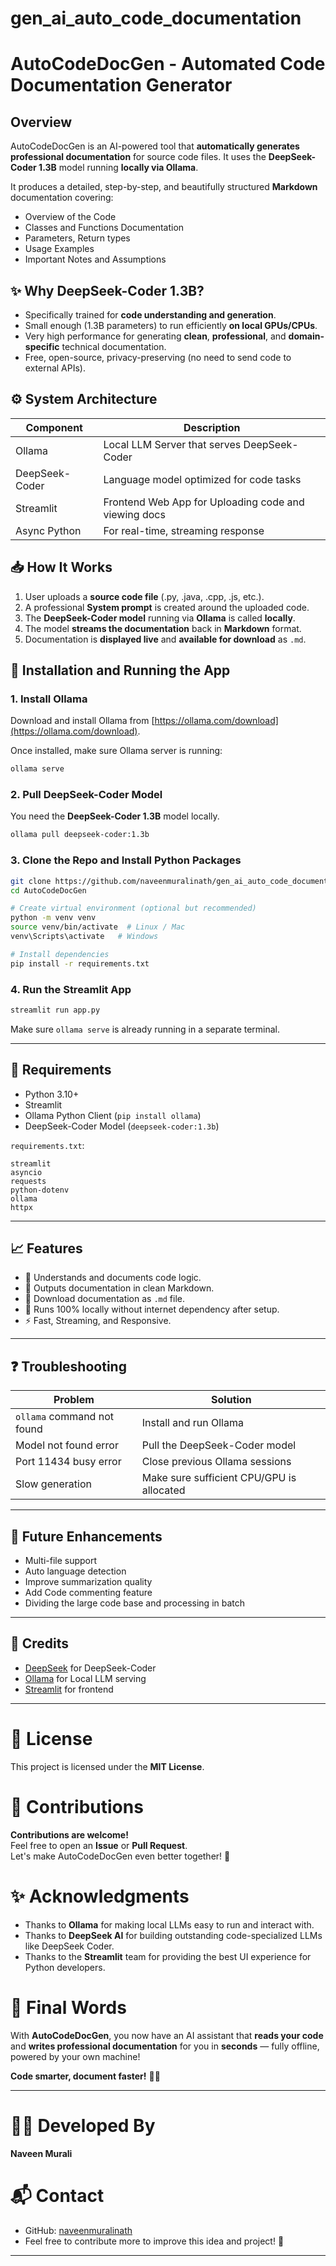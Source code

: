 # gen_ai_auto_code_documentation

# AutoCodeDocGen - Automated Code Documentation Generator

## Overview
AutoCodeDocGen is an AI-powered tool that **automatically generates professional documentation** for source code files. 
It uses the **DeepSeek-Coder 1.3B** model running **locally via Ollama**.

It produces a detailed, step-by-step, and beautifully structured **Markdown** documentation covering:
- Overview of the Code
- Classes and Functions Documentation
- Parameters, Return types
- Usage Examples
- Important Notes and Assumptions

## ✨ Why DeepSeek-Coder 1.3B?
- Specifically trained for **code understanding and generation**.
- Small enough (1.3B parameters) to run efficiently **on local GPUs/CPUs**.
- Very high performance for generating **clean**, **professional**, and **domain-specific** technical documentation.
- Free, open-source, privacy-preserving (no need to send code to external APIs).

## ⚙️ System Architecture

| Component         | Description                                         |
|-------------------|-----------------------------------------------------|
| Ollama            | Local LLM Server that serves DeepSeek-Coder         |
| DeepSeek-Coder    | Language model optimized for code tasks             |
| Streamlit         | Frontend Web App for Uploading code and viewing docs|
| Async Python      | For real-time, streaming response                   |

## 📥 How It Works
1. User uploads a **source code file** (.py, .java, .cpp, .js, etc.).
2. A professional **System prompt** is created around the uploaded code.
3. The **DeepSeek-Coder model** running via **Ollama** is called **locally**.
4. The model **streams the documentation** back in **Markdown** format.
5. Documentation is **displayed live** and **available for download** as `.md`.

## 🚀 Installation and Running the App

### 1. Install Ollama
Download and install Ollama from [https://ollama.com/download](https://ollama.com/download).

Once installed, make sure Ollama server is running:
```bash
ollama serve
```

### 2. Pull DeepSeek-Coder Model
You need the **DeepSeek-Coder 1.3B** model locally.
```bash
ollama pull deepseek-coder:1.3b
```

### 3. Clone the Repo and Install Python Packages
```bash
git clone https://github.com/naveenmuralinath/gen_ai_auto_code_documentation.git
cd AutoCodeDocGen

# Create virtual environment (optional but recommended)
python -m venv venv
source venv/bin/activate  # Linux / Mac
venv\Scripts\activate   # Windows

# Install dependencies
pip install -r requirements.txt
```

### 4. Run the Streamlit App
```bash
streamlit run app.py
```

Make sure `ollama serve` is already running in a separate terminal.

---

## 📜 Requirements

- Python 3.10+
- Streamlit
- Ollama Python Client (`pip install ollama`)
- DeepSeek-Coder Model (`deepseek-coder:1.3b`)

`requirements.txt`:
```
streamlit
asyncio
requests
python-dotenv
ollama
httpx
```

---

## 📈 Features

- 🧠 Understands and documents code logic.
- 📑 Outputs documentation in clean Markdown.
- 💾 Download documentation as `.md` file.
- 🚀 Runs 100% locally without internet dependency after setup.
- ⚡ Fast, Streaming, and Responsive.

---

## ❓ Troubleshooting

| Problem | Solution |
|---------|----------|
| `ollama` command not found | Install and run Ollama |
| Model not found error | Pull the DeepSeek-Coder model |
| Port 11434 busy error | Close previous Ollama sessions |
| Slow generation | Make sure sufficient CPU/GPU is allocated |

---

## 🤖 Future Enhancements

- Multi-file support
- Auto language detection
- Improve summarization quality
- Add Code commenting feature
- Dividing the large code base and processing in batch

---

## 📢 Credits

- [DeepSeek](https://deepseek.com/) for DeepSeek-Coder
- [Ollama](https://ollama.com/) for Local LLM serving
- [Streamlit](https://streamlit.io/) for frontend

---

# 📜 License
This project is licensed under the **MIT License**.

# 🤝 Contributions
**Contributions are welcome!**  
Feel free to open an **Issue** or **Pull Request**.  
Let's make AutoCodeDocGen even better together! 🚀

# ✨ Acknowledgments
- Thanks to **Ollama** for making local LLMs easy to run and interact with.
- Thanks to **DeepSeek AI** for building outstanding code-specialized LLMs like DeepSeek Coder.
- Thanks to the **Streamlit** team for providing the best UI experience for Python developers.

# 🚀 Final Words
With **AutoCodeDocGen**, you now have an AI assistant that **reads your code** and **writes professional documentation** for you in **seconds** — fully offline, powered by your own machine!

**Code smarter, document faster!** 🧠💬

---

# 👨‍💻 Developed By
**Naveen Murali**

# 📬 Contact
- GitHub: [naveenmuralinath](https://github.com/naveenmuralinath)
- Feel free to contribute more to improve this idea and project! 🚀

---